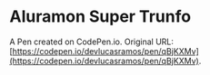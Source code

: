 # Aluramon Super Trunfo

A Pen created on CodePen.io. Original URL: [https://codepen.io/devlucasramos/pen/qBjKXMv](https://codepen.io/devlucasramos/pen/qBjKXMv).


